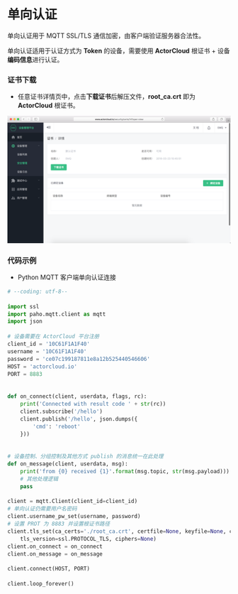 # 单向认证

单向认证用于 MQTT SSL/TLS 通信加密，由客户端验证服务器合法性。

单向认证适用于认证方式为 **Token** 的设备，需要使用 **ActorCloud** 根证书 + 设备**编码信息**进行认证。


### 证书下载

- 任意证书详情页中，点击**下载证书**后解压文件，**root_ca.crt** 即为 **ActorCloud** 根证书。

![](/images/certs_download.png)



### 代码示例

- Python MQTT 客户端单向认证连接

```python
# --coding: utf-8--

import ssl
import paho.mqtt.client as mqtt
import json

# 设备需要在 ActorCloud 平台注册
client_id = '10C61F1A1F40'
username = '10C61F1A1F40'
password = 'ce07c199187811e8a12b525440546606'
HOST = 'actorcloud.io'
PORT = 8883


def on_connect(client, userdata, flags, rc):
    print('Connected with result code ' + str(rc))
    client.subscribe('/hello')
    client.publish('/hello', json.dumps({
        'cmd': 'reboot'
    }))


# 设备控制、分组控制及其他方式 publish 的消息统一在此处理
def on_message(client, userdata, msg):
    print('from {0} received {1}'.format(msg.topic, str(msg.payload)))
    # 其他处理逻辑
    pass

client = mqtt.Client(client_id=client_id)
# 单向认证仍需要用户名密码
client.username_pw_set(username, password)
# 设置 PROT 为 8883 并设置根证书路径
client.tls_set(ca_certs='./root_ca.crt', certfile=None, keyfile=None, cert_reqs=ssl.CERT_REQUIRED,
    tls_version=ssl.PROTOCOL_TLS, ciphers=None)
client.on_connect = on_connect
client.on_message = on_message

client.connect(HOST, PORT)

client.loop_forever()
```